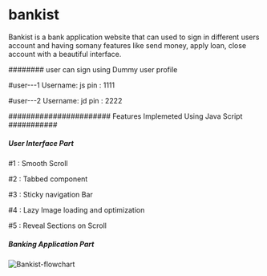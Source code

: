 # bankist


Bankist is a bank application website that can used to sign in different users account  and having somany features like send money, apply loan, close account with a beautiful interface.

######## user can sign using Dummy user profile

#user---1
Username: js
pin     : 1111

#user---2
Username: jd
pin     : 2222

#######################  Features Implemeted Using Java Script ###########

##### User Interface Part #####

#1 : Smooth Scroll

#2 : Tabbed component

#3 : Sticky navigation Bar

#4 : Lazy Image loading and optimization

#5 : Reveal Sections on Scroll

##### Banking Application Part #####

![Bankist-flowchart](https://user-images.githubusercontent.com/25036043/142923193-06e1362d-1edb-49e3-9351-f74b78b06ae0.png)
